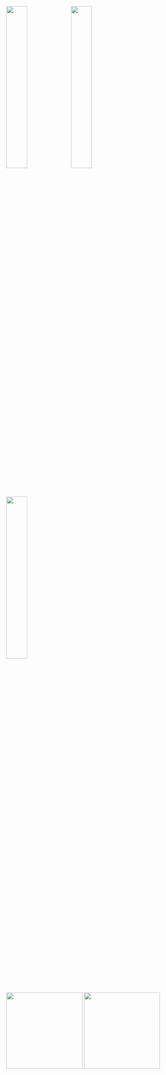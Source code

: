 <a href="https://www.buymeacoffee.com/ayshptk" target="_blank"><img src="https://media.giphy.com/media/Vuw9m5wXviFIQ/source.gif" width="33%" height="auto" /></a>
<a href="https://www.buymeacoffee.com/ayshptk" target="_blank"><img src="https://media.giphy.com/media/Vuw9m5wXviFIQ/source.gif" width="33%" height="auto" /></a>
<a href="https://www.buymeacoffee.com/ayshptk" target="_blank"><img src="https://media.giphy.com/media/Vuw9m5wXviFIQ/source.gif" width="33%" height="auto" /></a>

<img height="200px" width="auto" src="https://github-readme-stats.vercel.app/api/top-langs/?username=ayshptk&hide=html&title_color=ffffff&text_color=c9cacc&icon_color=2bbc8a&bg_color=1d1f21"></img>
<img height="200px" width="auto" src="https://github-readme-stats.vercel.app/api?username=ayshptk&show_icons=truecount_private=true&theme=radical&title_color=ffffff&text_color=c9cacc&icon_color=2bbc8a&bg_color=1d1f21"></img><br>


